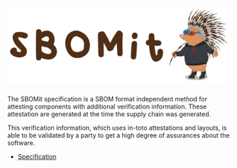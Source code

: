 # ![SBOMit Logo](SBOMit_combo.png "SBOMit")

The SBOMit specification is a SBOM format independent method for attesting components with additional verification information. These attestation are generated at the time the supply chain was generated.

This verification information, which uses in-toto attestations and layouts, is able to be validated by a party to get a high degree of assurances about the software.

- [Specification](https://github.com/SBOMit/specification)
